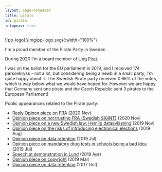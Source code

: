```yaml
---
layout: page-noheader
title: pirate
id: pirate
intopnav: true
---
```



<a href="https://www.piratpartiet.se/">
![pp-logo](/img/pp-logo.svg){:width="100%"}
</a>

I'm a proud member of the Pirate Party in Sweden. 

During 2020 I'm a board member of [Ung Pirat](https://ungpirat.se).

I was on the ballot for the EU parliament in 2019, and I received 174 personkryss - not a lot, but considering being a newb in a small party, I'm quite happy about it. The Swedish Pirate party received 0.66% of the votes, which is way below what we would have hoped for. However we are happy that Germany sent one pirate and the Czech Republic sent 3 pirates to the European Parliament!

Public appearances related to the Pirate party:
- [Reply Opinon piece on FRA](https://www.svd.se/det-handlar-om-ett-politiskt-vagval) (2020 Nov)
- [Opinion piece on not trusting FRA (Swedish SIGINT)](https://www.svd.se/fra-far-snart-massovervaka-hela-folket) (2020 Nov)
- [Opinion piece on a new Swedish law: Hemlig dataavläsning](https://www.nyteknik.se/opinion/sakerhet-eller-avlyssning-du-maste-valja-damberg-6977346) (2019 Nov)
- [Opinion piece on the risks of introducing electronical elections](https://www.nyteknik.se/opinion/alldeles-for-riskabelt-att-infora-elektroniska-val-6968344) (2019 Aug)
- [Opinion piece on data retention](https://www.nyteknik.se/opinion/eu-domen-ar-glasklar-datalagringen-ar-olaglig-6964169) (2019 Jul)
- [Opinion piece on mandatory drug tests in schools being a bad idea](https://www.svt.se/opinion/vaga-lita-pa-ungdomarna-istallet-for-att-straffa-dem) (2019 Jul)
- [Speech at demonstration in Lund](https://www.youtube.com/embed/0yL9rLGmny0?start=2176) (2019 Apr)
- [Opinion piece on copyright](https://computersweden.idg.se/2.2683/1.716324/upphovsratten-ar-en-skam-for-demokratin) (2019 Mar)
- [Opinion piece on data retention](https://computersweden.idg.se/2.2683/1.691385/datalagringsutredning) (2017 Oct)

